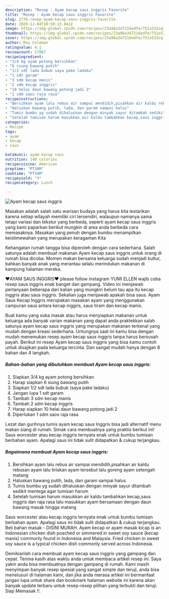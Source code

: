 ```yaml
---
description: "Resep : Ayam kecap saus inggris Favorite"
title: "Resep : Ayam kecap saus inggris Favorite"
slug: 2776-resep-ayam-kecap-saus-inggris-favorite
date: 2020-11-04T10:50:13.842Z
image: https://img-global.cpcdn.com/recipes/23a96a347216edfe/751x532cq70/ayam-kecap-saus-inggris-foto-resep-utama.jpg
thumbnail: https://img-global.cpcdn.com/recipes/23a96a347216edfe/751x532cq70/ayam-kecap-saus-inggris-foto-resep-utama.jpg
cover: https://img-global.cpcdn.com/recipes/23a96a347216edfe/751x532cq70/ayam-kecap-saus-inggris-foto-resep-utama.jpg
author: Roy Coleman
ratingvalue: 4.1
reviewcount: 17867
recipeingredient:
- "3/4 kg ayam potong bersihkan"
- "6 siung bawang putih"
- "1/2 sdt lada bubuk saya pake ladaku"
- "1 sdt garam"
- "3 sdm kecap manis"
- "2 sdm kecap inggris"
- "10 helai daun bawang potong jadi 2"
- "1 sdm saos raja rasa"
recipeinstructions:
- "Bersihkan ayam lalu rebus air sampai mendidih,pisahkan air kaldu rebusan ayam  lalu tiriskan ayam tersebut lalu goreng ayam setengah matang"
- "Haluskan bawang putih, lada, dan garam sampai halus"
- "Tumis bumbu yg sudah dihaluskan dengan minyak sayur ditambah sedikit mentega agar tumisan harum"
- "Setelah tumisan harum masukkan air kaldu tambahkan kecap,saus inggris dan raja rasa lalu masukkan ayam bersamaan dengan daun bawang masak hingga matang"
categories:
- Recipe
tags:
- ayam
- kecap
- saus

katakunci: ayam kecap saus 
nutrition: 140 calories
recipecuisine: American
preptime: "PT38M"
cooktime: "PT34M"
recipeyield: "3"
recipecategory: Lunch

---
```



![Ayam kecap saus inggris](https://img-global.cpcdn.com/recipes/23a96a347216edfe/751x532cq70/ayam-kecap-saus-inggris-foto-resep-utama.jpg)

Masakan adalah salah satu warisan budaya yang harus kita lestarikan karena setiap wilayah memiliki ciri tersendiri, walaupun namanya sama tetapi variasi dan tekstur yang berbeda, seperti ayam kecap saus inggris yang kami paparkan berikut mungkin di area anda berbeda cara memasaknya. Masakan yang penuh dengan bumbu menampilkan keistimewahan yang merupakan keragaman Kita

Kehangatan rumah tangga bisa diperoleh dengan cara sederhana. Salah satunya adalah membuat makanan Ayam kecap saus inggris untuk orang di rumah bisa dicoba. Momen makan bersama keluarga sudah menjadi kultur, bahkan banyak anak yang merantau selalu merindukan makanan di kampung halaman mereka.

❤AYAM SAUS INGGRIS❤ please follow instagram YUMI ELLEN wajib coba resep saus inggris enak banget dan gampang. Video ini menjawab pertanyaan beberapa dari kalian yang mungkin belum tau apa itu kecap inggris atau saus inggris. Sekalian juga menjawab apakah bisa saus. Ayam Saus Kecap Inggris merupakan masakan ayam yang menggunakan campuran saus antara kecap inggris, saus tiram dan kecap manis.

Buat kamu yang suka masak atau harus menyiapkan makanan untuk keluarga ada banyak varian makanan yang dapat anda praktekkan salah satunya ayam kecap saus inggris yang merupakan makanan terkenal yang mudah dengan kreasi sederhana. Untungnya saat ini kamu bisa dengan mudah menemukan resep ayam kecap saus inggris tanpa harus bersusah payah.
Berikut ini resep Ayam kecap saus inggris yang bisa kamu contoh untuk disajikan pada keluarga tercinta. Dan sangat mudah hanya dengan 8 bahan dan 4 langkah.


<!--inarticleads1-->

##### Bahan-bahan yang dibutuhkan membuat Ayam kecap saus inggris:

1. Siapkan 3/4 kg ayam potong bersihkan
1. Harap siapkan 6 siung bawang putih
1. Siapkan 1/2 sdt lada bubuk (saya pake ladaku)
1. Jangan lupa 1 sdt garam
1. Tambah 3 sdm kecap manis
1. Tambah 2 sdm kecap inggris
1. Harap siapkan 10 helai daun bawang potong jadi 2
1. Diperlukan 1 sdm saos raja rasa


Lezat dan gurihnya tumis ayam kecap saus Inggris bisa jadi alternatif menu makan siang di rumah. Simak cara membuatnya yang praktis berikut ini! Saus worcester atau kecap inggris ternyata enak untuk bumbu tumisan berbahan ayam. Apalagi saus ini tidak sulit didapatkan &amp; cukup terjangkau. 

<!--inarticleads2-->

##### Bagaimana membuat  Ayam kecap saus inggris:

1. Bersihkan ayam lalu rebus air sampai mendidih,pisahkan air kaldu rebusan ayam  lalu tiriskan ayam tersebut lalu goreng ayam setengah matang
1. Haluskan bawang putih, lada, dan garam sampai halus
1. Tumis bumbu yg sudah dihaluskan dengan minyak sayur ditambah sedikit mentega agar tumisan harum
1. Setelah tumisan harum masukkan air kaldu tambahkan kecap,saus inggris dan raja rasa lalu masukkan ayam bersamaan dengan daun bawang masak hingga matang


Saus worcester atau kecap inggris ternyata enak untuk bumbu tumisan berbahan ayam. Apalagi saus ini tidak sulit didapatkan &amp; cukup terjangkau. Beli bahan masak - DISINI MURAH. Ayam kecap or ayam masak kicap is an Indonesian chicken dish poached or simmered in sweet soy sauce (kecap manis) commonly found in Indonesia and Malaysia. Fried chicken in sweet soy sauce is a typical chicken dish commonly served across Indonesia. 

Demikianlah cara membuat ayam kecap saus inggris yang gampang dan cepat. Terima kasih atas waktu anda untuk membaca artikel resep ini. Saya yakin anda bisa membuatnya dengan gampang di rumah. Kami masih menyimpan banyak resep spesial yang sangat simple dan teruji, anda bisa menelusuri di halaman kami, dan jika anda merasa artikel ini bermanfaat jangan lupa untuk share dan bookmark halaman website ini karena akan banyak update terbaru untuk resep-resep pilihan yang terbukti dan teruji. Siap Memasak !!. 
